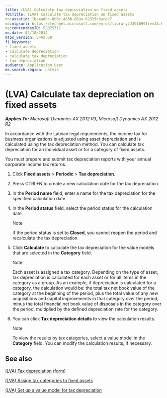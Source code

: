 ```yaml
---
title: (LVA) Calculate tax depreciation on fixed assets
TOCTitle: (LVA) Calculate tax depreciation on fixed assets
ms:assetid: 1ba4adbc-8b6c-4d3b-869a-82325c8ecdc7
ms:mtpsurl: https://technet.microsoft.com/en-us/library/JJ910991(v=AX.60)
ms:contentKeyID: 52075317
ms.date: 04/18/2014
mtps_version: v=AX.60
f1_keywords:
- fixed assets
- calculate depreciation
- calculate tax depreciation
- tax depreciation
audience: Application User
ms.search.region: Latvia
---
```


# (LVA) Calculate tax depreciation on fixed assets 


_**Applies To:** Microsoft Dynamics AX 2012 R3, Microsoft Dynamics AX 2012 R2_

In accordance with the Latvian legal requirements, the income tax for business organizations is adjusted using asset depreciation and is calculated using the tax depreciation method. You can calculate tax depreciation for an individual asset or for a category of fixed assets.

You must prepare and submit tax depreciation reports with your annual corporate income tax returns.

1.  Click **Fixed assets** \> **Periodic** \> **Tax depreciation**.

2.  Press CTRL+N to create a new calculation date for the tax depreciation.

3.  In the **Period name** field, enter a name for the tax depreciation for the specified calculation date.

4.  In the **Period status** field, select the period status for the calculation date.
    

    > [!NOTE]
    > <P>If the period status is set to <STRONG>Closed</STRONG>, you cannot reopen the period and recalculate the tax depreciation.</P>



5.  Click **Calculate** to calculate the tax depreciation for the value models that are selected in the **Category** field.
    

    > [!NOTE]
    > <P>Each asset is assigned a tax category. Depending on the type of asset, tax depreciation is calculated for each asset or for all items in the category as a group. As an example, if depreciation is calculated for a category, the calculation would be: the total tax net book value of the category at the beginning of the period, plus the total value of any new acquisitions and capital improvements in that category over the period, minus the total financial net book value of disposals in the category over the period, multiplied by the defined depreciation rate for the category.</P>



6.  You can click **Tax depreciation details** to view the calculation results.
    

    > [!NOTE]
    > <P>To view the results by tax categories, select a value model in the <STRONG>Category</STRONG> field. You can modify the calculation results, if necessary.</P>



## See also

[(LVA) Tax depreciation (form)](https://technet.microsoft.com/en-us/library/jj911011\(v=ax.60\))

[(LVA) Assign tax categories to fixed assets](lva-assign-tax-categories-to-fixed-assets.md)

[(LVA) Set up a value model for tax depreciation](lva-set-up-a-value-model-for-tax-depreciation.md)

  



